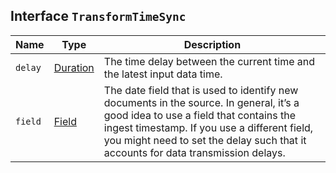 ## Interface `TransformTimeSync`

| Name | Type | Description |
| - | - | - |
| `delay` | [Duration](./Duration.md) | The time delay between the current time and the latest input data time. |
| `field` | [Field](./Field.md) | The date field that is used to identify new documents in the source. In general, it’s a good idea to use a field that contains the ingest timestamp. If you use a different field, you might need to set the delay such that it accounts for data transmission delays. |
